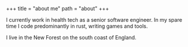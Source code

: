 +++
title = "about me"
path = "about"
+++

I currently work in health tech as a senior software engineer. In my spare time I code predominantly in rust, writing games and tools.

I live in the New Forest on the south coast of England.
